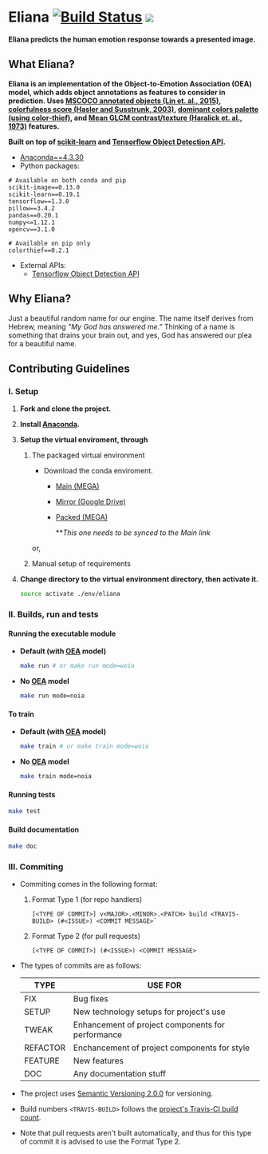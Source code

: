 # Eliana [![Build Status](https://travis-ci.org/raymelon/Eliana.svg)](https://travis-ci.org/raymelon/Eliana) ![](https://reposs.herokuapp.com/?path=raymelon/Eliana)

**Eliana predicts the human emotion response towards a presented image.**

## What Eliana?

**Eliana is an implementation of the Object-to-Emotion Association (OEA) model, which adds object annotations as features to consider in prediction. Uses [MSCOCO annotated objects (Lin et. al., 2015)](http://arxiv.org/abs/1405.0312), [colorfulness score (Hasler and  Susstrunk, 2003)](https://infoscience.epfl.ch/record/33994/files/HaslerS03.pdf), [dominant colors palette (using color-thief)](https://github.com/fengsp/color-thief-py), and [Mean GLCM contrast/texture (Haralick et. al., 1973)](http://haralick.org/journals/TexturalFeatures.pdf) features.**

**Built on top of [scikit-learn](https://github.com/scikit-learn/scikit-learn) and [Tensorflow Object Detection API](https://github.com/tensorflow/models/tree/master/research/object_detection).**

- [Anaconda==4.3.30](https://www.anaconda.com/download/)
- Python packages:
```
# Available on both conda and pip
scikit-image==0.13.0
scikit-learn==0.19.1
tensorflow==1.3.0
pillow==3.4.2
pandas==0.20.1
numpy<=1.12.1
opencv==3.1.0

# Available on pip only
colorthief==0.2.1
```
- External APIs:
   - [Tensorflow Object Detection API](https://github.com/tensorflow/models/tree/master/research/object_detection)

## Why Eliana?

Just a beautiful random name for our engine. The name itself derives from Hebrew, meaning *"My God has answered me."* Thinking of a name is something that drains your brain out, and yes, God has answered our plea for a beautiful name.

## Contributing Guidelines
### I. Setup
1. **Fork and clone the project.**
2. **Install [Anaconda](https://www.anaconda.com/downloads).**
3. **Setup the virtual enviroment, through**
   1. The packaged virtual environment
        - Download the conda enviroment.
            - [Main (MEGA)](https://mega.nz/#F!Yn4WzY6I!3o2klQ-LfVwkTt61yVA9Gw)
            - [Mirror (Google Drive)](https://drive.google.com/open?id=0B2Gw0zD3SerkVWtsSVlRTUNuWVE)
            - [Packed  (MEGA)](https://mega.nz/#!82gBBCqT!clt5iihZZGYDGOE6utsr207iNviRAFqbI-_TsPFmswQ)
            
               ***This one needs to be synced to the Main link*
             
      or,          
   2. Manual setup of requirements

4. **Change directory to the virtual environment directory, then activate it.**
   ```Bash
   source activate ./env/eliana
   ```
   
### II. Builds, run and tests

#### Running the executable module

   - **Default (with [OEA](#what-eliana) model)**
      ```Bash
      make run # or make run mode=woia
      ```
      
   - **No [OEA](#what-eliana) model**
      ```Bash
      make run mode=noia
      ```

#### To train
   - **Default (with [OEA](#what-eliana) model)**
      ```Bash
      make train # or make train mode=woia
      ```
      
   - **No [OEA](#what-eliana) model**
      ```Bash
      make train mode=noia
      ```

#### Running tests
```Bash
make test
```

#### Build documentation
```Bash
make doc
```

### III. Commiting
- Commiting comes in the following format:
   1. Format Type 1 (for repo handlers)
       
       ```
       [<TYPE OF COMMIT>] v<MAJOR>.<MINOR>.<PATCH> build <TRAVIS-BUILD> (#<ISSUE>) <COMMIT MESSAGE>`
       ```

   2. Format Type 2 (for pull requests)
   
      ```
      [<TYPE OF COMMIT>] (#<ISSUE>) <COMMIT MESSAGE>
      ```

- The types of commits are as follows:


     | TYPE | USE FOR |
     |----- | ------- |
     | FIX | Bug fixes |
     | SETUP | New technology setups for project's use |
     | TWEAK | Enhancement of project components for performance |
     | REFACTOR | Enchancement of project components for style |
     | FEATURE | New features |
     | DOC | Any documentation stuff |

- The project uses [Semantic Versioning 2.0.0](http://semver.org/) for versioning.

- Build numbers `<TRAVIS-BUILD>` follows the [project's Travis-CI build count](https://travis-ci.org/raymelon/Eliana). 

- Note that pull requests aren't built automatically, and thus for this type of commit it is advised to use the Format Type 2.



